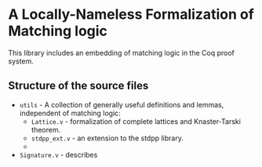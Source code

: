 # A Locally-Nameless Formalization of Matching logic 

This library includes an embedding of matching logic in the Coq proof system.

## Structure of the source files

- `utils` - A collection of generally useful definitions and lemmas, independent of matching logic:
  - `Lattice.v` - formalization of complete lattices and Knaster-Tarski theorem.
  - `stdpp_ext.v` - an extension to the stdpp library.
  - 
- `Signature.v` - describes
